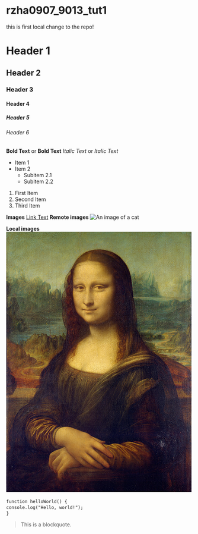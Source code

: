 # rzha0907_9013_tut1
this is first local change to the repo!

# Header 1
## Header 2
### Header 3
#### Header 4
##### Header 5
###### Header 6

**Bold Text** or __Bold Text__
*Italic Text* or _Italic Text_


- Item 1
- Item 2
  - Subitem 2.1
  - Subitem 2.2

1. First Item
2. Second Item
3. Third Item

**Images**
[Link Text](https://www.google.com)
**Remote images**
![An image of a cat](http://placekitten.com/200/300)

**Local images**
![The Mona Lisa](readmeImages/Mona_Lisa_by_Leonardo_da_Vinci_500_x_700.jpg)

```
function helloWorld() {
console.log("Hello, world!");
}
```

> This is a blockquote.

